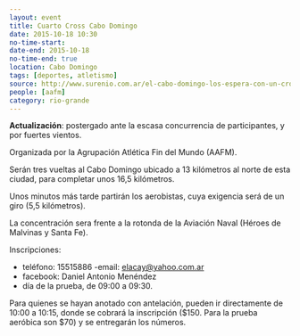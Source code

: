 ```yaml
---
layout: event 
title: Cuarto Cross Cabo Domingo
date: 2015-10-18 10:30
no-time-start: 
date-end: 2015-10-18
no-time-end: true
location: Cabo Domingo
tags: [deportes, atletismo]
source: http://www.surenio.com.ar/el-cabo-domingo-los-espera-con-un-cross/
people: [aafm]
category: rio-grande
---
```


**Actualización**: postergado ante la escasa concurrencia de participantes, y por fuertes vientos.

Organizada por la Agrupación Atlética Fin del Mundo (AAFM).

Serán tres vueltas al Cabo Domingo ubicado a 13 kilómetros al norte de esta ciudad, para completar unos 16,5 kilómetros.

Unos minutos más tarde partirán los aerobistas, cuya exigencia será de un giro (5,5 kilómetros).

La concentración sera frente a la rotonda de la Aviación Naval (Héroes de Malvinas y Santa Fe). 

Inscripciones:

- teléfono: 15515886
-email: elacay@yahoo.com.ar
- facebook: Daniel Antonio Menéndez
- día de la prueba, de 09:00 a 09:30.

Para quienes se hayan anotado con antelación, pueden ir directamente de 10:00 a 10:15, donde se cobrará la inscripción ($150. Para la prueba aeróbica son $70) y se entregarán los números.